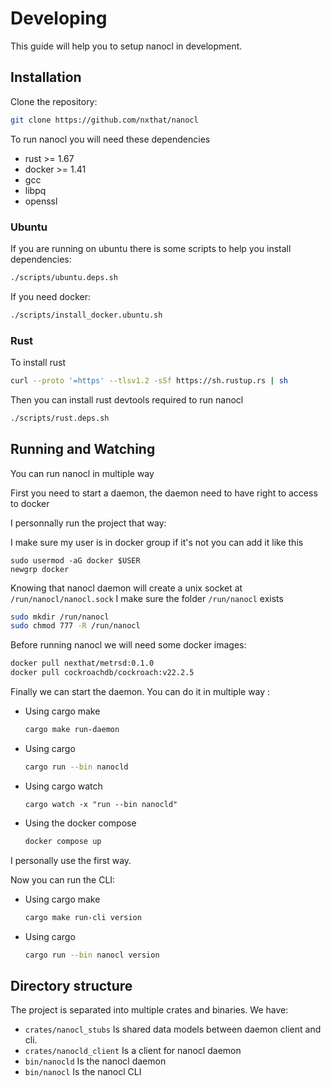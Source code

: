 # Developing

This guide will help you to setup nanocl in development.


## Installation

Clone the repository:

```sh
git clone https://github.com/nxthat/nanocl
```

To run nanocl you will need these dependencies

- rust >= 1.67
- docker >= 1.41
- gcc
- libpq
- openssl

### Ubuntu

If you are running on ubuntu there is some scripts to help you install dependencies:

```sh
./scripts/ubuntu.deps.sh
```

If you need docker:

```sh
./scripts/install_docker.ubuntu.sh
```

### Rust

To install rust

```sh
curl --proto '=https' --tlsv1.2 -sSf https://sh.rustup.rs | sh
```

Then you can install rust devtools required to run nanocl

```sh
./scripts/rust.deps.sh
```


## Running and Watching

You can run nanocl in multiple way

First you need to start a daemon, the daemon need to have right to access to docker

I personnally run the project that way:

I make sure my user is in docker group if it's not you can add it like this

```
sudo usermod -aG docker $USER
newgrp docker
```

Knowing that nanocl daemon will create a unix socket at `/run/nanocl/nanocl.sock`
I make sure the folder `/run/nanocl` exists

```sh
sudo mkdir /run/nanocl
sudo chmod 777 -R /run/nanocl
```

Before running nanocl we will need some docker images:

```sh
docker pull nexthat/metrsd:0.1.0
docker pull cockroachdb/cockroach:v22.2.5
```

Finally we can start the daemon.
You can do it in multiple way :

- Using cargo make
  ```sh
  cargo make run-daemon
  ```
- Using cargo
  ```sh
  cargo run --bin nanocld
  ```
- Using cargo watch
  ```
  cargo watch -x "run --bin nanocld"
  ```
- Using the docker compose
  ```sh
  docker compose up
  ```

I personally use the first way.

Now you can run the CLI:

- Using cargo make
  ```sh
  cargo make run-cli version
  ```
- Using cargo
  ```sh
  cargo run --bin nanocl version
  ```

## Directory structure

The project is separated into multiple crates and binaries.
We have:

- `crates/nanocl_stubs` Is shared data models between daemon client and cli.
- `crates/nanocld_client` Is a client for nanocl daemon
- `bin/nanocld` Is the nanocl daemon
- `bin/nanocl` Is the nanocl CLI
